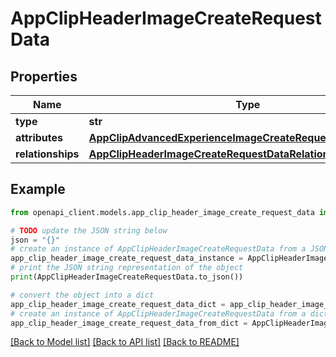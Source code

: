 # AppClipHeaderImageCreateRequestData


## Properties

Name | Type | Description | Notes
------------ | ------------- | ------------- | -------------
**type** | **str** |  | 
**attributes** | [**AppClipAdvancedExperienceImageCreateRequestDataAttributes**](AppClipAdvancedExperienceImageCreateRequestDataAttributes.md) |  | 
**relationships** | [**AppClipHeaderImageCreateRequestDataRelationships**](AppClipHeaderImageCreateRequestDataRelationships.md) |  | 

## Example

```python
from openapi_client.models.app_clip_header_image_create_request_data import AppClipHeaderImageCreateRequestData

# TODO update the JSON string below
json = "{}"
# create an instance of AppClipHeaderImageCreateRequestData from a JSON string
app_clip_header_image_create_request_data_instance = AppClipHeaderImageCreateRequestData.from_json(json)
# print the JSON string representation of the object
print(AppClipHeaderImageCreateRequestData.to_json())

# convert the object into a dict
app_clip_header_image_create_request_data_dict = app_clip_header_image_create_request_data_instance.to_dict()
# create an instance of AppClipHeaderImageCreateRequestData from a dict
app_clip_header_image_create_request_data_from_dict = AppClipHeaderImageCreateRequestData.from_dict(app_clip_header_image_create_request_data_dict)
```
[[Back to Model list]](../README.md#documentation-for-models) [[Back to API list]](../README.md#documentation-for-api-endpoints) [[Back to README]](../README.md)


